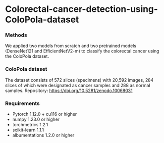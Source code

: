 # Colorectal-cancer-detection-using-ColoPola-dataset

### Methods
We applied two models from scratch and two pretrained models (DenseNet121 and EfficientNetV2-m) to classify the colorectal cancer using the ColoPola dataset.

### ColoPola dataset
The dataset consists of 572 slices (specimens) with 20,592 images, 284 slices of which were designated as cancer samples and 288 as normal samples.
Repository: https://doi.org/10.5281/zenodo.10068031

### Requirements
- Pytorch 1.12.0 + cu116 or higher
- numpy 1.23.0 or higher
- torchmetrics 1.2.1
- scikit-learn 1.1.1
- albumentations 1.2.0 or higher
